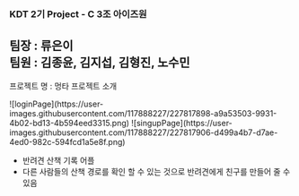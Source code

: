 ### KDT 2기 Project - C 3조 아이즈원
팀장 : 류은이  
팀원 : 김종윤, 김지섭, 김형진, 노수민
---
프로젝트 명 : 멍타
프로젝트 소개
<div>
  ![loginPage](https://user-images.githubusercontent.com/117888227/227817898-a9a53503-9931-4b02-bd13-4b594eed3315.png)
  ![singupPage](https://user-images.githubusercontent.com/117888227/227817906-d499a4b7-d7ae-4ed0-982c-594fcd1a5e8f.png)
</div>

- 반려견 산책 기록 어플
- 다른 사람들의 산책 경로를 확인 할 수 있는 것으로 반려견에게 친구를 만들어 줄 수 있음
